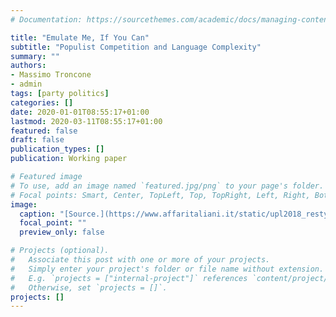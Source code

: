 ```yaml
---
# Documentation: https://sourcethemes.com/academic/docs/managing-content/

title: "Emulate Me, If You Can"
subtitle: "Populist Competition and Language Complexity"
summary: ""
authors: 
- Massimo Troncone
- admin
tags: [party politics]
categories: []
date: 2020-01-01T08:55:17+01:00
lastmod: 2020-03-11T08:55:17+01:00
featured: false
draft: false
publication_types: []
publication: Working paper

# Featured image
# To use, add an image named `featured.jpg/png` to your page's folder.
# Focal points: Smart, Center, TopLeft, Top, TopRight, Left, Right, BottomLeft, Bottom, BottomRight.
image:
  caption: "[Source.](https://www.affaritaliani.it/static/upl2018_restyle/matt/0004/matteo-salvini-ape-grande.jpg)"
  focal_point: ""
  preview_only: false

# Projects (optional).
#   Associate this post with one or more of your projects.
#   Simply enter your project's folder or file name without extension.
#   E.g. `projects = ["internal-project"]` references `content/project/deep-learning/index.md`.
#   Otherwise, set `projects = []`.
projects: []
---
```

